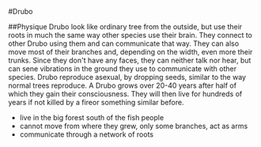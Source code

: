 #Drubo

##Physique
Drubo look like ordinary tree from the outside, but use their roots in much the same way other species use their brain.
They connect to other Drubo using them and can communicate that way.
They can also move most of their branches and, depending on the width, even more their trunks.
Since they don't have any faces, they can neither talk nor hear, but can sene vibrations in the ground they use to communicate with other species.
Drubo reproduce asexual, by dropping seeds, similar to the way normal trees reproduce.
A Drubo grows over 20-40 years after half of which they gain their consciousness.
They will then live for hundreds of years if not killed by a fireor something similar before.

* live in the big forest south of the fish people
* cannot move from where they grew, only some branches, act as arms
* communicate through a network of roots
